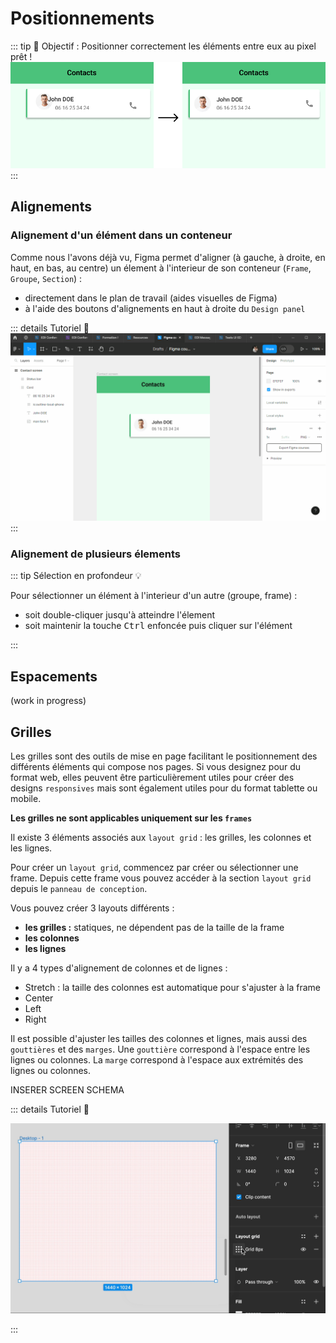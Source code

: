 # Positionnements

::: tip 🎯 Objectif : Positionner correctement les éléments entre eux au pixel prêt !
![positioning goal preview](../../assets/img/figma/basics/positioning/positioning-goal-preview.png)
:::

## Alignements

### Alignement d'un élément dans un conteneur

Comme nous l'avons déjà vu, Figma permet d'aligner (à gauche, à droite, en haut, en bas, au centre) un élement à l'interieur de son conteneur (`Frame`, `Groupe`, `Section`) :
- directement dans le plan de travail (aides visuelles de Figma)
- à l'aide des boutons d'alignements en haut à droite du `Design panel`

::: details Tutoriel 🎥
![change page background color](../../assets/img/figma/basics/positioning/positioning_alignment_demo.gif)
:::

### Alignement de plusieurs élements

::: tip Sélection en profondeur 💡

Pour sélectionner un élément à l'interieur d'un autre (groupe, frame) : 
- soit double-cliquer jusqu'à atteindre l'élement
- soit maintenir la touche <kbd>Ctrl</kbd> enfoncée puis cliquer sur l'élément

:::

## Espacements

(work in progress)

## Grilles

Les grilles sont des outils de mise en page facilitant le positionnement des différents éléments qui compose nos pages.
Si vous designez pour du format web, elles peuvent être particulièrement utiles pour créer des designs `responsives` mais sont également utiles pour du format tablette ou mobile.

**Les grilles ne sont applicables uniquement sur les `frames`**

Il existe 3 éléments associés aux `layout grid` : les grilles, les colonnes et les lignes.


Pour créer un `layout grid`, commencez par créer ou sélectionner une frame. Depuis cette frame vous pouvez accéder à la section `layout grid` depuis le `panneau de conception`.

Vous pouvez créer 3 layouts différents :
- **les grilles :** statiques, ne dépendent pas de la taille de la frame
- **les colonnes**
- **les lignes**

Il y a 4 types d'alignement de colonnes et de lignes :

- Stretch : la taille des colonnes est automatique pour s'ajuster à la frame
- Center
- Left
- Right 

Il est possible d'ajuster les tailles des colonnes et lignes, mais aussi des `gouttières` et des `marges`.
Une `gouttière` correspond à l'espace entre les lignes ou colonnes.
La `marge` correspond à l'espace aux extrémités des lignes ou colonnes.

INSERER SCREEN SCHEMA

::: details Tutoriel 🎥
<p align="center"><img src="../../assets/img/figma/basics/positioning/layout-grid.gif"></p>
:::